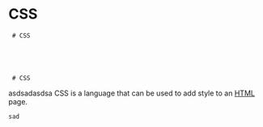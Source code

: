 # CSS 

     # CSS 

      

      

     # CSS 

 

asdsadasdsa
CSS is a language that can be used to add style to an [HTML](/wiki/HTML) page.
    
    sad
    
    
    